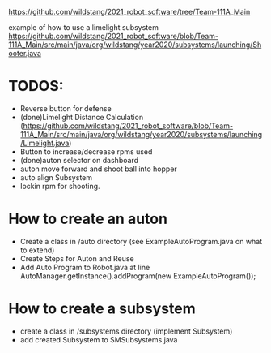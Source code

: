 https://github.com/wildstang/2021_robot_software/tree/Team-111A_Main


example of how to use a limelight subsystem
https://github.com/wildstang/2021_robot_software/blob/Team-111A_Main/src/main/java/org/wildstang/year2020/subsystems/launching/Shooter.java



# TODOS:
- Reverse button for defense
- (done)Limelight Distance Calculation (https://github.com/wildstang/2021_robot_software/blob/Team-111A_Main/src/main/java/org/wildstang/year2020/subsystems/launching/Limelight.java)
- Button to increase/decrease rpms used
- (done)auton selector on dashboard
- auton move forward and shoot ball into hopper
- auto align Subsystem
- lockin rpm for shooting.



# How to create an auton
- Create a class in /auto directory (see ExampleAutoProgram.java on what to extend)
- Create Steps for Auton and Reuse
- Add Auto Program to Robot.java at line AutoManager.getInstance().addProgram(new ExampleAutoProgram());


# How to create a subsystem
- create a class in /subsystems directory (implement Subsystem)
- add created Subsystem to SMSubsystems.java